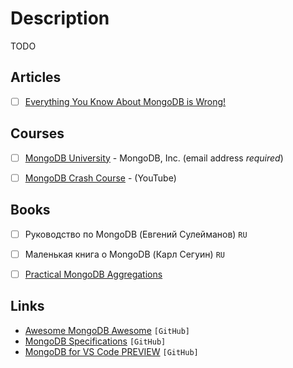 # Description

TODO


## Articles

- [ ] [Everything You Know About MongoDB is Wrong!](https://www.mongodb.com/developer/article/everything-you-know-is-wrong/)


## Courses

- [ ] [MongoDB University](https://university.mongodb.com) - MongoDB, Inc. (email address *required*)
- [ ] [MongoDB Crash Course](https://youtu.be/ofme2o29ngU) - (YouTube)


## Books

- [ ] Руководство по MongoDB (Евгений Сулейманов) `RU`
- [ ] Маленькая книга о MongoDB (Карл Сегуин) `RU`
- [ ] [Practical MongoDB Aggregations](https://www.practical-mongodb-aggregations.com/)


## Links

- [Awesome MongoDB Awesome](https://github.com/ramnes/awesome-mongodb) `[GitHub]`
- [MongoDB Specifications](https://github.com/mongodb/specifications) `[GitHub]`
- [MongoDB for VS Code PREVIEW](https://github.com/mongodb-js/vscode) `[GitHub]`

